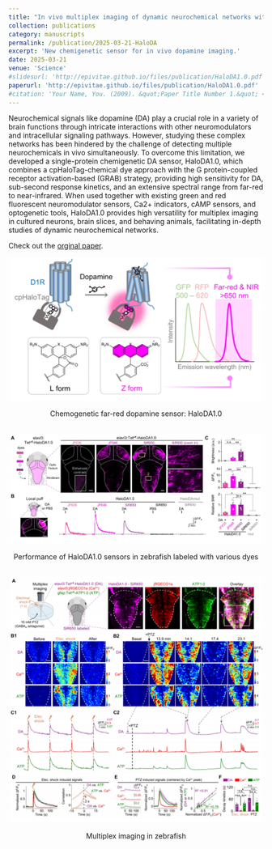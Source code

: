 ```yaml
---
title: "In vivo multiplex imaging of dynamic neurochemical networks with designed far-red dopamine sensors"
collection: publications
category: manuscripts
permalink: /publication/2025-03-21-HaloDA
excerpt: 'New chemigenetic sensor for in vivo dopamine imaging.'
date: 2025-03-21
venue: 'Science'
#slidesurl: 'http://epivitae.github.io/files/publication/HaloDA1.0.pdf'
paperurl: 'http://epivitae.github.io/files/publication/HaloDA1.0.pdf'
#citation: 'Your Name, You. (2009). &quot;Paper Title Number 1.&quot; <i>Journal 1</i>. 1(1).'
---
```


Neurochemical signals like dopamine (DA) play a crucial role in a variety of brain functions through intricate interactions with other neuromodulators and intracellular signaling pathways. However, studying these complex networks has been hindered by the challenge of detecting multiple neurochemicals in vivo simultaneously. To overcome this limitation, we developed a single-protein chemigenetic DA sensor, HaloDA1.0, which combines a cpHaloTag-chemical dye approach with the G protein-coupled receptor activation-based (GRAB) strategy, providing high sensitivity for DA, sub-second response kinetics, and an extensive spectral range from far-red to near-infrared. When used together with existing green and red fluorescent neuromodulator sensors, Ca2+ indicators, cAMP sensors, and optogenetic tools, HaloDA1.0 provides high versatility for multiplex imaging in cultured neurons, brain slices, and behaving animals, facilitating in-depth studies of dynamic neurochemical networks.

Check out the [orginal paper](https://www.biorxiv.org/content/10.1101/2024.12.22.629999v1.abstract).

<div align="center">
    <img src="/images/papers/HaloDA1.0.png" width="500px">
    <p>Chemogenetic far-red dopamine sensor: HaloDA1.0</p>
</div>

<br>

<div align="center">
    <img src="/images/papers/HaloDA-fish1.png" width="500px">
    <p>Performance of HaloDA1.0 sensors in zebrafish labeled with various dyes</p>
</div>

<br>

<div align="center">
    <img src="/images/papers/HaloDA-fish2.png" width="500px">
    <p>Multiplex imaging in zebrafish</p>
</div>